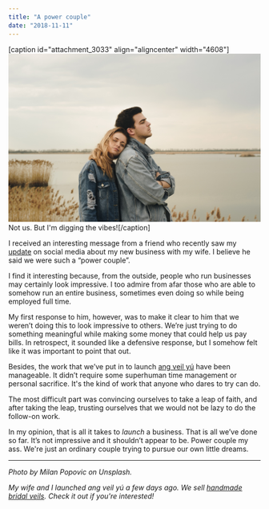 ```yaml
---
title: "A power couple"
date: "2018-11-11"
---
```


\[caption id="attachment\_3033" align="aligncenter" width="4608"\]![power couple nick ang blog](images/milan-popovic-596860-unsplash.jpg) Not us. But I'm digging the vibes!\[/caption\]

I received an interesting message from a friend who recently saw my [update](https://www.instagram.com/p/Bp_X2WgBPpE/) on social media about my new business with my wife. I believe he said we were such a “power couple”.

I find it interesting because, from the outside, people who run businesses may certainly look impressive. I too admire from afar those who are able to somehow run an entire business, sometimes even doing so while being employed full time.

My first response to him, however, was to make it clear to him that we weren’t doing this to look impressive to others. We’re just trying to do something meaningful while making some money that could help us pay bills. In retrospect, it sounded like a defensive response, but I somehow felt like it was important to point that out.

Besides, the work that we’ve put in to launch [ang veil yú](https://angveilyu.com/) have been manageable. It didn’t require some superhuman time management or personal sacrifice. It's the kind of work that anyone who dares to try can do.

The most difficult part was convincing ourselves to take a leap of faith, and after taking the leap, trusting ourselves that we would not be lazy to do the follow-on work.

In my opinion, that is all it takes to _launch_ a business. That is all we’ve done so far. It’s not impressive and it shouldn’t appear to be. Power couple my ass. We're just an ordinary couple trying to pursue our own little dreams.

* * *

_Photo by Milan Popovic on Unsplash._

_My wife and I launched ang veil yú a few days ago. We sell [handmade bridal veils](https://angveilyu.com/products). Check it out if you're interested!_
